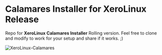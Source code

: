 # Calamares Installer for XeroLinux Release

Repo for **XeroLinux Calamares Installer** Rolling version. Feel free to clone and modify to work for your setup and share if it works. ;)

![XeroLinux-Calamares](https://i.imgur.com/sLXIIIR.jpeg)
